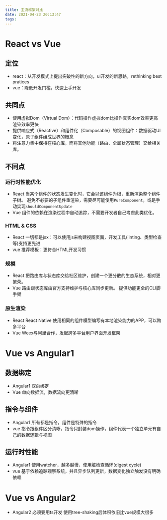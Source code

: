 ```yaml
---
title: 主流框架对比
date: 2021-04-23 20:13:47
tags:
---
```


# React vs Vue

## 定位
- react：从开发模式上提出突破性的新方向，ui开发的新思路，rethinking best pratices
- vue：降低开发门槛，快速上手开发
## 共同点
- 使用虚拟Dom（Virtual Dom）：代码操作虚拟dom比操作真实dom效率更高渲染效率更快
- 提供响应式（Reactive）和组件化（Composable）的视图组件：数据驱动UI变化，原子组件组成世界的概念
- 将注意力集中保持在核心库，而将其他功能（路由、全局状态管理）交给相关库。

## 不同点
### 运行时性能优化
- React
  当某个组件的状态发生变化时，它会以该组件为根，重新渲染整个组件子树。
  避免不必要的子组件重渲染，需要尽可能使用`PureComponent`，或是手动实现`shouldComponentUpdate`
- Vue
  组件的依赖在渲染过程中自动追踪，不需要开发者自己考虑此类优化。
### HTML & CSS
- React
  一切都是jsx：可以使用js来构建视图页面，开发工具(linting、类型检查等)支持更先进
- vue
  推荐模板：更符合HTML开发习惯

### 规模

- React
  把路由库与状态库交给社区维护，创建一个更分散的生态系统，相对更繁荣。
- Vue
  路由跟状态库由官方支持维护与核心库同步更新。
  提供功能更全的CLI脚手架

### 原生渲染
- React
  React Native 使用相同的组件模型编写有本地渲染能力的APP，可以跨多平台
- Vue
  Weex与阿里合作，发起跨多平台用户界面开发框架


# Vue vs Angular1

## 数据绑定
- Angular1 双向绑定
- Vue 单向数据流，数据流向更清晰
## 指令与组件
- Angular1 所有都是指令，组件是特殊的指令
- vue 指令跟组件区分清晰，指令只封装dom操作，组件代表一个独立单元有自己的数据逻辑与视图

## 运行时性能
- Angular1 使用watcher，越多越慢，使用脏检查循环(digest cycle)
- vue 基于依赖追踪观察系统，并且异步队列更新，数据变化独立触发没有明确依赖

# Vue vs Angular2

- Angular2
  必须要用ts开发
  使用tree-shaking后体积依旧比vue规模大很多
